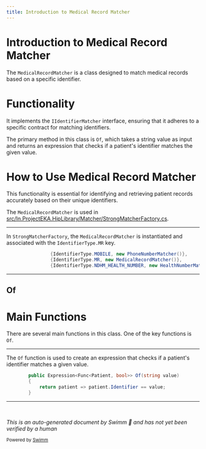 ```yaml
---
title: Introduction to Medical Record Matcher
---
```

# Introduction to Medical Record Matcher

The <SwmToken path="src/In.ProjectEKA.HipLibrary/Matcher/StrongMatcherFactory.cs" pos="16:9:9" line-data="                {IdentifierType.MR, new MedicalRecordMatcher()},">`MedicalRecordMatcher`</SwmToken> is a class designed to match medical records based on a specific identifier.

# Functionality

It implements the <SwmToken path="src/In.ProjectEKA.HipLibrary/Matcher/StrongMatcherFactory.cs" pos="12:12:12" line-data="        private static readonly Dictionary&lt;IdentifierType, IIdentifierMatcher&gt; Matchers =">`IIdentifierMatcher`</SwmToken> interface, ensuring that it adheres to a specific contract for matching identifiers.

The primary method in this class is <SwmToken path="src/In.ProjectEKA.HipLibrary/Matcher/MedicalRecordMatcher.cs" pos="9:13:13" line-data="        public Expression&lt;Func&lt;Patient, bool&gt;&gt; Of(string value)">`Of`</SwmToken>, which takes a string value as input and returns an expression that checks if a patient's identifier matches the given value.

# How to Use Medical Record Matcher

This functionality is essential for identifying and retrieving patient records accurately based on their unique identifiers.

The <SwmToken path="src/In.ProjectEKA.HipLibrary/Matcher/StrongMatcherFactory.cs" pos="16:9:9" line-data="                {IdentifierType.MR, new MedicalRecordMatcher()},">`MedicalRecordMatcher`</SwmToken> is used in <SwmPath>[src/In.ProjectEKA.HipLibrary/Matcher/StrongMatcherFactory.cs](src/In.ProjectEKA.HipLibrary/Matcher/StrongMatcherFactory.cs)</SwmPath>.

<SwmSnippet path="/src/In.ProjectEKA.HipLibrary/Matcher/StrongMatcherFactory.cs" line="15">

---

In <SwmToken path="src/In.ProjectEKA.HipLibrary/Matcher/StrongMatcherFactory.cs" pos="10:5:5" line-data="    public class StrongMatcherFactory">`StrongMatcherFactory`</SwmToken>, the <SwmToken path="src/In.ProjectEKA.HipLibrary/Matcher/StrongMatcherFactory.cs" pos="16:9:9" line-data="                {IdentifierType.MR, new MedicalRecordMatcher()},">`MedicalRecordMatcher`</SwmToken> is instantiated and associated with the <SwmToken path="src/In.ProjectEKA.HipLibrary/Matcher/StrongMatcherFactory.cs" pos="16:2:4" line-data="                {IdentifierType.MR, new MedicalRecordMatcher()},">`IdentifierType.MR`</SwmToken> key.

```c#
                {IdentifierType.MOBILE, new PhoneNumberMatcher()},
                {IdentifierType.MR, new MedicalRecordMatcher()},
                {IdentifierType.NDHM_HEALTH_NUMBER, new HealthNumberMatcher()},
```

---

</SwmSnippet>

## Of

# Main Functions

There are several main functions in this class. One of the key functions is <SwmToken path="src/In.ProjectEKA.HipLibrary/Matcher/MedicalRecordMatcher.cs" pos="9:13:13" line-data="        public Expression&lt;Func&lt;Patient, bool&gt;&gt; Of(string value)">`Of`</SwmToken>.

<SwmSnippet path="/src/In.ProjectEKA.HipLibrary/Matcher/MedicalRecordMatcher.cs" line="9">

---

The <SwmToken path="src/In.ProjectEKA.HipLibrary/Matcher/MedicalRecordMatcher.cs" pos="9:13:13" line-data="        public Expression&lt;Func&lt;Patient, bool&gt;&gt; Of(string value)">`Of`</SwmToken> function is used to create an expression that checks if a patient's identifier matches a given value.

```c#
        public Expression<Func<Patient, bool>> Of(string value)
        {
            return patient => patient.Identifier == value;
        }
```

---

</SwmSnippet>

&nbsp;

*This is an auto-generated document by Swimm 🌊 and has not yet been verified by a human*

<SwmMeta version="3.0.0" repo-id="Z2l0aHViJTNBJTNBaGlwLXNlcnZpY2UlM0ElM0FTd2ltbS1EZW1v" repo-name="hip-service"><sup>Powered by [Swimm](/)</sup></SwmMeta>
